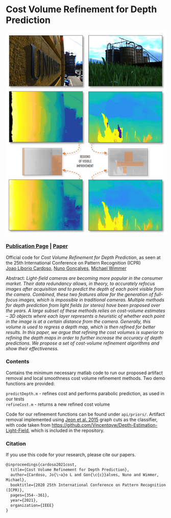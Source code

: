# Cost Volume Refinement for Depth Prediction

![teaser](docs/teaser.jpg)

### [Publication Page](https://www.cg.tuwien.ac.at/research/publications/2021/cardoso-2021-cost/) | [Paper](https://ieeexplore.ieee.org/document/9412730)

Official code for *Cost Volume Refinement for Depth Prediction*, as seen at the 25th International Conference on Pattern Recognition (ICPR)  
[Joao Liborio Cardoso](jaliborc.com), [Nuno Gonçalves](https://ieeexplore.ieee.org/author/37281864700), [Michael Wimmer](https://www.cg.tuwien.ac.at/staff/MichaelWimmer)

Abstract: *Light-field cameras are becoming more popular in the consumer market. Their data redundancy allows, in theory, to accurately refocus images after acquisition and to predict the depth of each point visible from the camera. Combined, these two features allow for the generation of full-focus images, which is impossible in traditional cameras. Multiple methods for depth prediction from light fields (or stereo) have been proposed over the years. A large subset of these methods relies on cost-volume estimates – 3D objects where each layer represents a heuristic of whether each point in the image is at a certain distance from the camera. Generally, this volume is used to regress a depth map, which is then refined for better results. In this paper, we argue that refining the cost volumes is superior to refining the depth maps in order to further increase the accuracy of depth predictions. We propose a set of cost-volume refinement algorithms and show their effectiveness.*

### Contents
Contains the minimum necessary matlab code to run our proposed artifact removal and local smoothness cost volume refinement methods. Two demo functions are provided:

`predictDepth.m` -  refines cost and performs parabolic prediction, as used in our tests  
`refineCost.m` - returns a new refined cost volume

Code for our refinement functions can be found under `api/priors/`. Artifact removal implemented using [Jeon et al. 2015](https://www.cv-foundation.org/openaccess/content_cvpr_2015/papers/Jeon_Accurate_Depth_Map_2015_CVPR_paper.pdf) graph cuts as the classifier, with code taken from https://github.com/Vincentqyw/Depth-Estimation-Light-Field, which is included in the repository.

### Citation
If you use this code for your research, please cite our papers.
```
@inproceedings{cardoso2021cost,
  title={Cost Volume Refinement for Depth Prediction},
  author={Cardoso, Jo{\~a}o L and Gon{\c{c}}alves, Nuno and Wimmer, Michael},
  booktitle={2020 25th International Conference on Pattern Recognition (ICPR)},
  pages={354--361},
  year={2021},
  organization={IEEE}
}
```
